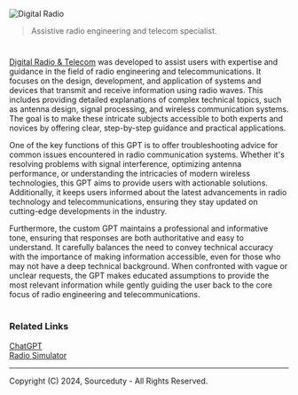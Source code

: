 ![Digital Radio](https://github.com/user-attachments/assets/5822d547-9aac-40c4-8bdc-325dc15fa689)

> Assistive radio engineering and telecom specialist.

#

[Digital Radio & Telecom](https://chatgpt.com/g/g-Ns40SgI8f-digital-radio-telecom) was developed to assist users with expertise and guidance in the field of radio engineering and telecommunications. It focuses on the design, development, and application of systems and devices that transmit and receive information using radio waves. This includes providing detailed explanations of complex technical topics, such as antenna design, signal processing, and wireless communication systems. The goal is to make these intricate subjects accessible to both experts and novices by offering clear, step-by-step guidance and practical applications.

One of the key functions of this GPT is to offer troubleshooting advice for common issues encountered in radio communication systems. Whether it's resolving problems with signal interference, optimizing antenna performance, or understanding the intricacies of modern wireless technologies, this GPT aims to provide users with actionable solutions. Additionally, it keeps users informed about the latest advancements in radio technology and telecommunications, ensuring they stay updated on cutting-edge developments in the industry.

Furthermore, the custom GPT maintains a professional and informative tone, ensuring that responses are both authoritative and easy to understand. It carefully balances the need to convey technical accuracy with the importance of making information accessible, even for those who may not have a deep technical background. When confronted with vague or unclear requests, the GPT makes educated assumptions to provide the most relevant information while gently guiding the user back to the core focus of radio engineering and telecommunications.

#
### Related Links

[ChatGPT](https://github.com/sourceduty/ChatGPT)
<br>
[Radio Simulator](https://github.com/sourceduty/Radio_Simulator)

***
Copyright (C) 2024, Sourceduty - All Rights Reserved.
